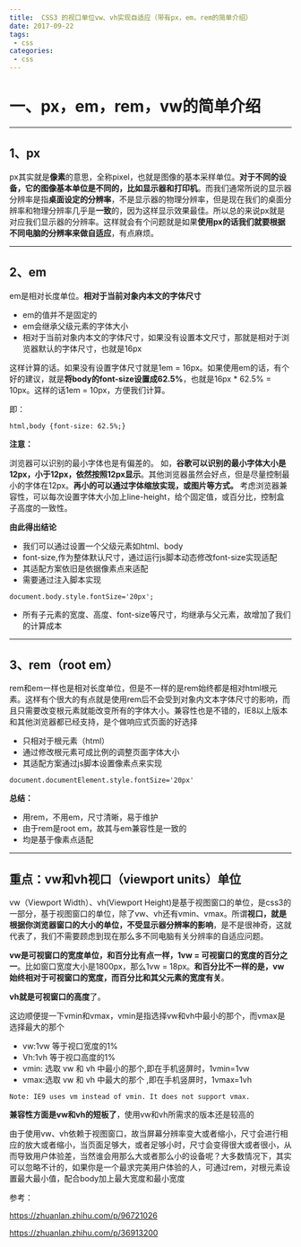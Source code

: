 ```yaml
---
title:  CSS3 的视口单位vw、vh实现自适应（带有px，em，rem的简单介绍）
date: 2017-09-22
tags:
 - css
categories: 
 - css
---
```


# 一、px，em，rem，vw的简单介绍

---


## 1、px


px其实就是**像素**的意思，全称pixel，也就是图像的基本采样单位。**对于不同的设备，它的图像基本单位是不同的，比如显示器和打印机**。而我们通常所说的显示器分辨率是指**桌面设定的分辨率**，不是显示器的物理分辨率，但是现在我们的桌面分辨率和物理分辨率几乎是**一致**的，因为这样显示效果最佳。所以总的来说px就是对应我们显示器的分辨率。这样就会有个问题就是如果**使用px的话我们就要根据不同电脑的分辨率来做自适应**，有点麻烦。

---

## 2、em
em是相对长度单位。**相对于当前对象内本文的字体尺寸**
- em的值并不是固定的
- em会继承父级元素的字体大小
- 相对于当前对象内本文的字体尺寸，如果没有设置本文尺寸，那就是相对于浏览器默认的字体尺寸，也就是16px

这样计算的话。如果没有设置字体尺寸就是1em = 16px。如果使用em的话，有个好的建议，就是**将body的font-size设置成62.5%**，也就是16px * 62.5% = 10px。这样的话1em = 10px，方便我们计算。

即：

```
html,body {font-size: 62.5%;}
```

**注意：**

浏览器可以识别的最小字体也是有偏差的。
如，**谷歌可以识别的最小字体大小是12px，小于12px，依然按照12px显示**。其他浏览器虽然会好点，但是尽量控制最小的字体在12px。**再小的可以通过字体缩放实现，或图片等方式。**
考虑浏览器兼容性，可以每次设置字体大小加上line-height，给个固定值，或百分比，控制盒子高度的一致性。

**由此得出结论**

- 我们可以通过设置一个父级元素如html、body
- font-size,作为整体默认尺寸，通过运行js脚本动态修改font-size实现适配
- 其适配方案依旧是依据像素点来适配
- 需要通过注入脚本实现

```
document.body.style.fontSize='20px';

```

- 所有子元素的宽度、高度、font-size等尺寸，均继承与父元素，故增加了我们的计算成本

---

## 3、rem（root em）
rem和em一样也是相对长度单位，但是不一样的是rem始终都是相对html根元素。这样有个很大的有点就是使用rem后不会受到对象内文本字体尺寸的影响，而且只需要改变根元素就能改变所有的字体大小。兼容性也是不错的，IE8以上版本和其他浏览器都已经支持，是个做响应式页面的好选择

- 只相对于根元素（html）
- 通过修改根元素可成比例的调整页面字体大小
- 其适配方案通过js脚本设置像素点来实现

```
document.documentElement.style.fontSize='20px'
```
**总结：**

- 用rem，不用em，尺寸清晰，易于维护
- 由于rem是root em，故其与em兼容性是一致的
- 均是基于像素点适配


---

## 重点：vw和vh视口（viewport units）单位

vw（Viewport Width）、vh(Viewport Height)是基于视图窗口的单位，是css3的一部分，基于视图窗口的单位，除了vw、vh还有vmin、vmax。所谓**视口，就是根据你浏览器窗口的大小的单位，不受显示器分辨率的影响**，是不是很神奇，这就代表了，我们不需要顾虑到现在那么多不同电脑有关分辨率的自适应问题。

**vw是可视窗口的宽度单位，和百分比有点一样，1vw = 可视窗口的宽度的百分之一**。比如窗口宽度大小是1800px，那么1vw = 18px。**和百分比不一样的是，vw始终相对于可视窗口的宽度，而百分比和其父元素的宽度有关**。

**vh就是可视窗口的高度**了。

这边顺便提一下vmin和vmax，vmin是指选择vw和vh中最小的那个，而vmax是选择最大的那个

- vw:1vw 等于视口宽度的1%
- Vh:1vh 等于视口高度的1%
- vmin: 选取 vw 和 vh 中最小的那个,即在手机竖屏时，1vmin=1vw
- vmax:选取 vw 和 vh 中最大的那个 ,即在手机竖屏时，1vmax=1vh

```
Note: IE9 uses vm instead of vmin. It does not support vmax.
```


**兼容性方面是vw和vh的短板了**，使用vw和vh所需求的版本还是较高的

由于使用vw、vh依赖于视图窗口，故当屏幕分辨率变大或者缩小，尺寸会进行相应的放大或者缩小，当页面足够大，或者足够小时，尺寸会变得很大或者很小，从而导致用户体验差，当然谁会用那么大或者那么小的设备呢？大多数情况下，其实可以忽略不计的，如果你是一个最求完美用户体验的人，可通过rem，对根元素设置最大最小值，配合body加上最大宽度和最小宽度

参考：

https://zhuanlan.zhihu.com/p/96721026

https://zhuanlan.zhihu.com/p/36913200